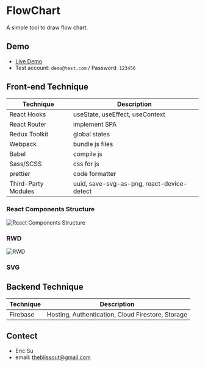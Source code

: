 # FlowChart
A simple tool to draw flow chart.

## Demo
- [Live Demo](https://flow-chart-f5582.web.app/)
- Test account: `demo@test.com` / Password: `123456`

## Front-end Technique
|Technique|Description|
|---|---|
|React Hooks|useState, useEffect, useContext|
|React Router|implement SPA|
|Redux Toolkit|global states|
|Webpack|bundle js files|
|Babel|compile js|
|Sass/SCSS|css for js|
|prettier|code formatter|
|Third-Party Modules|uuid, save-svg-as-png, react-device-detect|

### React Components Structure
![React Components Structure](https://user-images.githubusercontent.com/89247843/174321111-b6f0e054-c2f4-45a3-89fe-3128ee02bcb9.jpg)

### RWD
![RWD](https://user-images.githubusercontent.com/89247843/174332413-2919b041-e9af-4341-8f78-b58de8570ddb.png)

### SVG


## Backend Technique
|Technique|Description|
|---|---|
|Firebase|Hosting, Authentication, Cloud Firestore, Storage|

## Contect
- Eric Su
- email: theblissout@gmail.com
